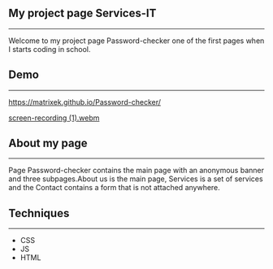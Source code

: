   ## My  project page Services-IT
---

Welcome to my project page Password-checker one of the first pages when I starts coding in school.

## Demo
---

 https://matrixek.github.io/Password-checker/

[screen-recording (1).webm](https://user-images.githubusercontent.com/123593832/236698616-bd7f94c4-c36e-423c-8b1e-b44c9d30e61a.webm)


## About my page
---
Page Password-checker contains the main page with an anonymous banner and three subpages.About us is the main page, Services is a set of services and the Contact contains a form that is not attached anywhere.

## Techniques
---
- CSS
- JS
- HTML
